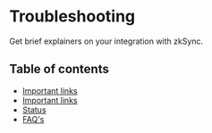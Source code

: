 # Troubleshooting

Get brief explainers on your integration with zkSync.

## Table of contents

- [Important links](./troubleshooting/important-links.md)
- [Important links](./troubleshooting/important-links.md)
- [Status](./troubleshooting/status.md)
- [FAQ's](./troubleshooting/faq/known-issues.md)

